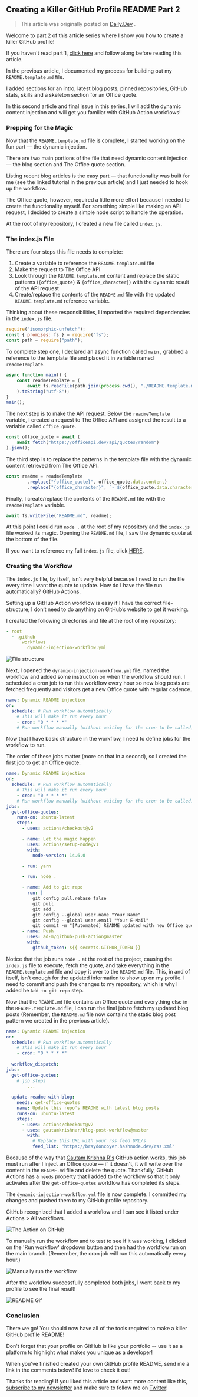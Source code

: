 ## Creating a Killer GitHub Profile README Part 2

> This article was originally posted on  [Daily.Dev](https://daily.dev/posts/creating-a-killer-github-profile-readme-part-2) .

Welcome to part 2 of this article series where I show you how to create a killer GitHub profile! 

If you haven't read part 1, [click here](https://blog.braydoncoyer.dev/creating-a-killer-github-profile-readme-part-1) and follow along before reading this article.

In the previous article, I documented my process for building out my `README.template.md` file. 

I added sections for an intro, latest blog posts, pinned repositories, GitHub stats, skills and a skeleton section for an Office quote.

In this second article and final issue in this series, I will add the dynamic content injection and will get you familiar with GitHub Action workflows! 

### Prepping for the Magic

Now that the `README.template.md` file is complete, I started working on the fun part — the dynamic injection. 

There are two main portions of the file that need dynamic content injection — the blog section and The Office quote section. 

Listing recent blog articles is the easy part — that functionality was built for me (see the linked tutorial in the previous article) and I just needed to hook up the workflow.

The Office quote, however, required a little more effort because I needed to create the functionality myself. For something simple like making an API request, I decided to create a simple node script to handle the operation.

At the root of my repository, I created a new file called `index.js`. 

### The index.js File

There are four steps this file needs to complete:

1. Create a variable to reference the `README.template.md` file
2. Make the request to The Office API
3. Look through the `README.template.md` content and replace the static patterns (`{office_quote}` & `{office_character}`) with the dynamic result of the API request
4. Create/replace the contents of the `README.md` file with the updated `README.template.md` reference variable.

Thinking about these responsibilities, I imported the required dependencies in the `index.js` file.

```jsx
require("isomorphic-unfetch");
const { promises: fs } = require("fs");
const path = require("path");
```

To complete step one, I declared an async function called `main` , grabbed a reference to the template file and placed it in variable named `readmeTemplate`. 

```jsx
async function main() {
    const readmeTemplate = (
        await fs.readFile(path.join(process.cwd(), "./README.template.md"))
    ).toString("utf-8");
}
main();
```

The next step is to make the API request. Below the `readmeTemplate` variable, I created a request to The Office API and assigned the result to a variable called `office_quote`.

```jsx
const office_quote = await (
    await fetch("https://officeapi.dev/api/quotes/random")
).json(); 
```

The third step is to replace the patterns in the template file with the dynamic content retrieved from The Office API. 

```jsx
const readme = readmeTemplate
        .replace("{office_quote}", office_quote.data.content)
        .replace("{office_character}", `- ${office_quote.data.character.firstname} ${office_quote.data.character.lastname}`)
```

Finally, I create/replace the contents of the `README.md` file with the `readmeTemplate` variable.

```jsx
await fs.writeFile("README.md", readme);
```

At this point I could run `node .` at the root of my repository and the `index.js` file worked its magic. Opening the `README.md` file, I saw the dynamic quote at the bottom of the file.

If you want to reference my full `index.js` file, click [HERE](https://github.com/braydoncoyer/braydoncoyer/blob/main/index.js).

### Creating the Workflow

The `index.js` file, by itself, isn't very helpful because I need to run the file every time I want the quote to update. How do I have the file run automatically? GitHub Actions.

Setting up a GitHub Action workflow is easy if I have the correct file-structure; I don’t need to do anything on GitHub’s website to get it working.

I created the following directories and file at the root of my repository:

```yaml
- root
  - .github
      workflows
        dynamic-injection-workflow.yml
```

![File structure](https://dev-to-uploads.s3.amazonaws.com/i/sgkqc8zhv82zgg21va24.png)

Next, I opened the `dynamic-injection-workflow.yml` file, named the workflow and added some instruction on when the workflow should run. I scheduled a cron job to run this workflow every hour so new blog posts are fetched frequently and visitors get a new Office quote with regular cadence. 

```yaml
name: Dynamic README injection
on:
  schedule: # Run workflow automatically
    # This will make it run every hour
    - cron: "0 * * * *"
    # Run workflow manually (without waiting for the cron to be called), through the Github Actions Workflow page directly

```

Now that I have basic structure in the workflow, I need to define jobs for the workflow to run. 

The order of these jobs matter (more on that in a second), so I created the first job to get an Office quote.

```yaml
name: Dynamic README injection
on:
  schedule: # Run workflow automatically
    # This will make it run every hour
    - cron: "0 * * * *"
    # Run workflow manually (without waiting for the cron to be called), through the Github Actions Workflow page directly
jobs:
  get-office-quotes:
    runs-on: ubuntu-latest
    steps:
      - uses: actions/checkout@v2

      - name: Let the magic happen
        uses: actions/setup-node@v1
        with:
          node-version: 14.6.0

      - run: yarn

      - run: node .

      - name: Add to git repo
        run: |
          git config pull.rebase false
          git pull
          git add .
          git config --global user.name "Your Name"
          git config --global user.email "Your E-Mail"
          git commit -m "[Automated] README updated with new Office quote!"
      - name: Push
        uses: ad-m/github-push-action@master
        with:
          github_token: ${{ secrets.GITHUB_TOKEN }}
```

Notice that the job runs `node .` at the root of the project, causing the `index.js` file to execute, fetch the quote, and take everything in the `README.template.md` file and copy it over to the `README.md` file. This, in and of itself, isn't enough for the updated information to show up on my profile. I need to commit and push the changes to my repository, which is why I added he  `Add to git repo` step. 

Now that the `README.md` file contains an Office quote and everything else in the `README.template.md` file, I can run the final job to fetch my updated blog posts (Remember, the `README.md` file now contains the static blog post pattern we created in the previous article). 

```yaml
name: Dynamic README injection
on:
  schedule: # Run workflow automatically
    # This will make it run every hour
    - cron: "0 * * * *"
    
  workflow_dispatch:
jobs:
  get-office-quotes:
    # job steps
		...
		
  update-readme-with-blog:
    needs: get-office-quotes
    name: Update this repo's README with latest blog posts
    runs-on: ubuntu-latest
    steps:
      - uses: actions/checkout@v2
      - uses: gautamkrishnar/blog-post-workflow@master
        with:
          # Replace this URL with your rss feed URL/s
          feed_list: "https://braydoncoyer.hashnode.dev/rss.xml"
```

Because of the way that [Gautam Krishna R's](https://twitter.com/gautamkrishnar) GitHub action works, this job must run after I inject an Office quote — if it doesn't, it will write over the content in the `README.md` file and delete the quote. Thankfully, GitHub Actions has a `needs` property that I added to the workflow so that it only activates after the `get-office-quotes` workflow has completed its steps.

The `dynamic-injection-workflow.yml` file is now complete. I committed my changes and pushed them to my GitHub profile repository. 

GitHub recognized that I added a workflow and I can see it listed under Actions > All workflows.


![The Action on GitHub](https://dev-to-uploads.s3.amazonaws.com/i/idii9spks44sme9ztom2.png)

 

To manually run the workflow and to test to see if it was working, I clicked on the 'Run workflow' dropdown button and then had the workflow run on the main branch. (Remember, the cron job will run this automatically every hour.)

![Manually run the workflow](https://dev-to-uploads.s3.amazonaws.com/i/wo70v9ggww8z815j1o4n.png)

After the workflow successfully completed both jobs, I went back to my profile to see the final result!

![README Gif](https://media.giphy.com/media/tzFjGxURDcjzVoTusV/giphy.gif)

### Conclusion
There we go! You should now have all of the tools required to make a killer GitHub profile README! 

Don't forget that your profile on GitHub is like your portfolio -- use it as a platform to highlight what makes you unique as a developer!

When you've finished created your own GitHub profile README, send me a link in the comments below! I'd love to check it out!


Thanks for reading! If you liked this article and want more content like this, [subscribe to my newsletter](https://braydoncoyer.dev/newsletter/) and make sure to follow me on [Twitter](https://twitter.com/BraydonCoyer)!

